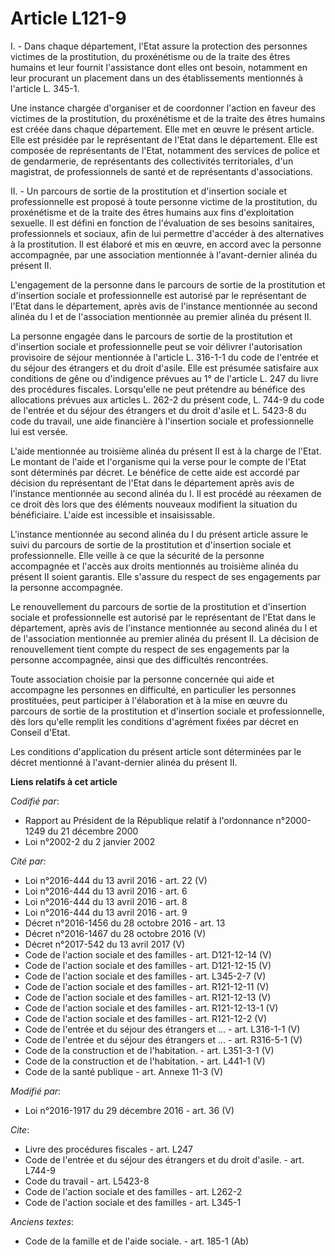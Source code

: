 # Article L121-9

I. - Dans chaque département, l'Etat assure la protection des personnes victimes de la prostitution, du proxénétisme ou de la
traite des êtres humains et leur fournit l'assistance dont elles ont besoin, notamment en leur procurant un placement dans un
des établissements mentionnés à l'article L. 345-1. 

Une instance chargée d'organiser et de coordonner l'action en faveur des victimes de la prostitution, du proxénétisme et de
la traite des êtres humains est créée dans chaque département. Elle met en œuvre le présent article. Elle est présidée par le
représentant de l'Etat dans le département. Elle est composée de représentants de l'Etat, notamment des services de police et
de gendarmerie, de représentants des collectivités territoriales, d'un magistrat, de professionnels de santé et de
représentants d'associations. 

II. - Un parcours de sortie de la prostitution et d'insertion sociale et professionnelle est proposé à toute personne victime
de la prostitution, du proxénétisme et de la traite des êtres humains aux fins d'exploitation sexuelle. Il est défini en
fonction de l'évaluation de ses besoins sanitaires, professionnels et sociaux, afin de lui permettre d'accéder à des
alternatives à la prostitution. Il est élaboré et mis en œuvre, en accord avec la personne accompagnée, par une association
mentionnée à l'avant-dernier alinéa du présent II. 

L'engagement de la personne dans le parcours de sortie de la prostitution et d'insertion sociale et professionnelle est
autorisé par le représentant de l'Etat dans le département, après avis de l'instance mentionnée au second alinéa du I et de
l'association mentionnée au premier alinéa du présent II. 

La personne engagée dans le parcours de sortie de la prostitution et d'insertion sociale et professionnelle peut se voir
délivrer l'autorisation provisoire de séjour mentionnée à l'article L. 316-1-1 du code de l'entrée et du séjour des étrangers
et du droit d'asile. Elle est présumée satisfaire aux conditions de gêne ou d'indigence prévues au 1° de l'article L. 247 du
livre des procédures fiscales. Lorsqu'elle ne peut prétendre au bénéfice des allocations prévues aux articles L. 262-2 du
présent code, L. 744-9 du code de l'entrée et du séjour des étrangers et du droit d'asile et L. 5423-8 du code du travail,
une aide financière à l'insertion sociale et professionnelle lui est versée. 

L'aide mentionnée au troisième alinéa du présent II est à la charge de l'Etat. Le montant de l'aide et l'organisme qui la
verse pour le compte de l'Etat sont déterminés par décret. Le bénéfice de cette aide est accordé par décision du représentant
de l'Etat dans le département après avis de l'instance mentionnée au second alinéa du I. Il est procédé au réexamen de ce
droit dès lors que des éléments nouveaux modifient la situation du bénéficiaire. L'aide est incessible et insaisissable. 

L'instance mentionnée au second alinéa du I du présent article assure le suivi du parcours de sortie de la prostitution et
d'insertion sociale et professionnelle. Elle veille à ce que la sécurité de la personne accompagnée et l'accès aux droits
mentionnés au troisième alinéa du présent II soient garantis. Elle s'assure du respect de ses engagements par la personne
accompagnée. 

Le renouvellement du parcours de sortie de la prostitution et d'insertion sociale et professionnelle est autorisé par le
représentant de l'Etat dans le département, après avis de l'instance mentionnée au second alinéa du I et de l'association
mentionnée au premier alinéa du présent II. La décision de renouvellement tient compte du respect de ses engagements par la
personne accompagnée, ainsi que des difficultés rencontrées. 

Toute association choisie par la personne concernée qui aide et accompagne les personnes en difficulté, en particulier les
personnes prostituées, peut participer à l'élaboration et à la mise en œuvre du parcours de sortie de la prostitution et
d'insertion sociale et professionnelle, dès lors qu'elle remplit les conditions d'agrément fixées par décret en Conseil
d'Etat. 

Les conditions d'application du présent article sont déterminées par le décret mentionné à l'avant-dernier alinéa du présent
II.

**Liens relatifs à cet article**

_Codifié par_:

  - Rapport au Président de la République relatif à l'ordonnance n°2000-1249 du 21 décembre 2000
  - Loi n°2002-2 du 2 janvier 2002

_Cité par_:

  - Loi n°2016-444 du 13 avril 2016 - art. 22 (V)
  - Loi n°2016-444 du 13 avril 2016 - art. 6
  - Loi n°2016-444 du 13 avril 2016 - art. 8
  - Loi n°2016-444 du 13 avril 2016 - art. 9
  - Décret n°2016-1456 du 28 octobre 2016 - art. 13
  - Décret n°2016-1467 du 28 octobre 2016 (V)
  - Décret n°2017-542 du 13 avril 2017 (V)
  - Code de l'action sociale et des familles - art. D121-12-14 (V)
  - Code de l'action sociale et des familles - art. D121-12-15 (V)
  - Code de l'action sociale et des familles - art. L345-2-7 (V)
  - Code de l'action sociale et des familles - art. R121-12-11 (V)
  - Code de l'action sociale et des familles - art. R121-12-13 (V)
  - Code de l'action sociale et des familles - art. R121-12-13-1 (V)
  - Code de l'action sociale et des familles - art. R121-12-2 (V)
  - Code de l'entrée et du séjour des étrangers et ... - art. L316-1-1 (V)
  - Code de l'entrée et du séjour des étrangers et ... - art. R316-5-1 (V)
  - Code de la construction et de l'habitation. - art. L351-3-1 (V)
  - Code de la construction et de l'habitation. - art. L441-1 (V)
  - Code de la santé publique - art. Annexe 11-3 (V)

_Modifié par_:

  - Loi n°2016-1917 du 29 décembre 2016 - art. 36 (V)

_Cite_:

  - Livre des procédures fiscales - art. L247
  - Code de l'entrée et du séjour des étrangers et du droit d'asile. - art. L744-9
  - Code du travail - art. L5423-8
  - Code de l'action sociale et des familles - art. L262-2
  - Code de l'action sociale et des familles - art. L345-1

_Anciens textes_:

  - Code de la famille et de l'aide sociale. - art. 185-1 (Ab)

